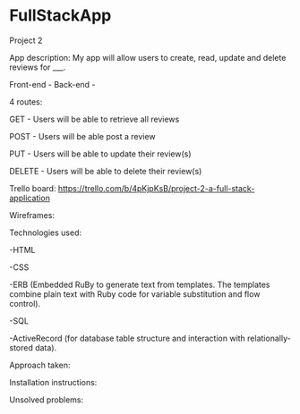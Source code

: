# FullStackApp
Project 2

App description: My app will allow users to create, read, update and delete reviews for ___.


Front-end - 
Back-end - 

4 routes: 

GET -  Users will be able to retrieve all reviews 

POST - Users will be able post a review 

PUT - Users will be able to update their review(s)

DELETE - Users will be able to delete their review(s) 

Trello board: https://trello.com/b/4pKjpKsB/project-2-a-full-stack-application

Wireframes:

Technologies used: 

-HTML

-CSS

-ERB (Embedded RuBy to generate text from templates. The templates combine plain text with Ruby code for variable substitution and flow control).

-SQL

-ActiveRecord (for database table structure and interaction with relationally-stored data).


Approach taken:

Installation instructions:

Unsolved problems:

